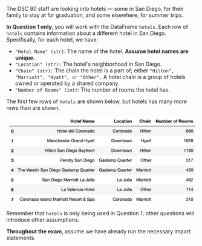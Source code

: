 The DSC 80 staff are looking into hotels — some in San Diego, for their family to stay at for graduation, and some elsewhere, for summer trips.

**In Question 1 only**, you will work with the DataFrame `hotels`. Each row of `hotels` contains information about a different hotel in San Diego. Specifically, for each hotel, we have:

- `"Hotel Name" (str)`: The name of the hotel. **Assume hotel names are unique.**
- `"Location" (str):` The hotel's neighborhood in San Diego.
- `"Chain" (str):` The chain the hotel is a part of; either `"Hilton", "Marriott", "Hyatt", or "Other".` A hotel chain is a group of hotels owned or operated by a shared company.
- `"Number of Rooms" (int)`: The number of rooms the hotel has.

The first few rows of `hotels` are shown below, but hotels has many more rows than are shown.

<center><img src="../../assets/images/wi24-final/hotels.png" width=750></center>

Remember that `hotels` is only being used in Question 1; other questions will introduce other assumptions.

**Throughout the exam**, assume we have already run the necessary import statements.


